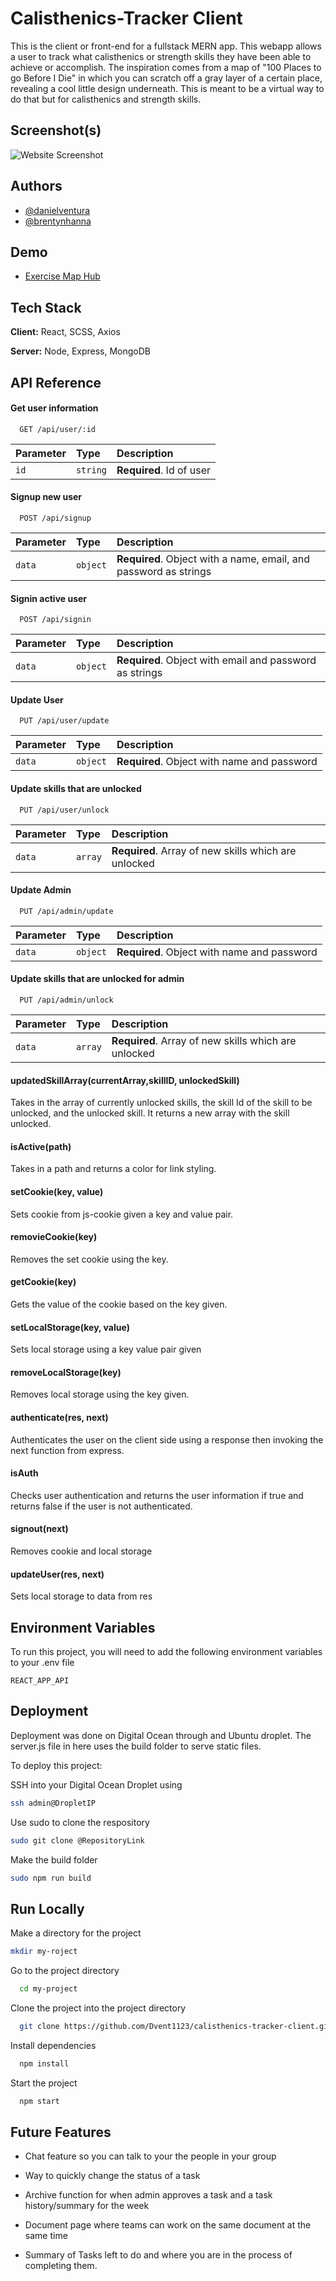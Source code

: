 
# Calisthenics-Tracker Client

This is the client or front-end for a fullstack MERN app. This 
webapp allows a user to track what calisthenics or strength skills they
have been able to achieve or accomplish. The inspiration comes
from a map of "100 Places to go Before I Die" in which you can
scratch off a gray layer of a certain place, revealing a cool
little design underneath. This is meant to be a virtual way
to do that but for calisthenics and strength skills.

## Screenshot(s)

![Website Screenshot](https://github.com/Dvent1123/calisthenics-tracker-client/blob/main/public/screenshot.JPG?raw=true)


## Authors

- [@danielventura](https://github.com/Dvent1123)
- [@brentynhanna](https://github.com/Brehtyn)

  
## Demo

- [Exercise Map Hub](exercisemaphub.com)

## Tech Stack

**Client:** React, SCSS, Axios

**Server:** Node, Express, MongoDB

  
## API Reference

#### Get user information

```http
  GET /api/user/:id
```

| Parameter | Type     | Description                |
| :-------- | :------- | :------------------------- |
| `id` | `string` | **Required**. Id of user |

#### Signup new user

```http
  POST /api/signup
```

| Parameter | Type     | Description                       |
| :-------- | :------- | :-------------------------------- |
| `data`      | `object` | **Required**. Object with a name, email, and password as strings |

#### Signin active user

```http
  POST /api/signin
```

| Parameter | Type     | Description                |
| :-------- | :------- | :------------------------- |
| `data` | `object` | **Required**. Object with email and password as strings |

#### Update User

```http
  PUT /api/user/update
```

| Parameter | Type     | Description                |
| :-------- | :------- | :------------------------- |
| `data` | `object` | **Required**. Object with name and password |

#### Update skills that are unlocked

```http
  PUT /api/user/unlock
```

| Parameter | Type     | Description                |
| :-------- | :------- | :------------------------- |
| `data` | `array` | **Required**. Array of new skills which are unlocked |

#### Update Admin

```http
  PUT /api/admin/update
```

| Parameter | Type     | Description                |
| :-------- | :------- | :------------------------- |
| `data` | `object` | **Required**. Object with name and password |

#### Update skills that are unlocked for admin

```http
  PUT /api/admin/unlock
```

| Parameter | Type     | Description                |
| :-------- | :------- | :------------------------- |
| `data` | `array` | **Required**. Array of new skills which are unlocked |


#### updatedSkillArray(currentArray,skillID, unlockedSkill)

Takes in the array of currently unlocked skills, the skill Id
of the skill to be unlocked, and the unlocked skill. It returns
a new array with the skill unlocked.

#### isActive(path)

Takes in a path and returns a color for link styling.

#### setCookie(key, value)

Sets cookie from js-cookie given a key and value pair.

#### removieCookie(key)

Removes the set cookie using the key.

#### getCookie(key)

Gets the value of the cookie based on the key given.

#### setLocalStorage(key, value)

Sets local storage using a key value pair given

#### removeLocalStorage(key)

Removes local storage using the key given.

#### authenticate(res, next)

Authenticates the user on the client side using a response
then invoking the next function from express.

#### isAuth

Checks user authentication and returns the user information
if true and returns false if the user is not authenticated.

#### signout(next)
Removes cookie and local storage

#### updateUser(res, next)
Sets local storage to data from res
## Environment Variables

To run this project, you will need to add the following environment variables to your .env file

`REACT_APP_API`


  
## Deployment
Deployment was done on Digital Ocean through
and Ubuntu droplet. The server.js file in here 
uses the build folder to serve static files.

To deploy this project:

SSH into your Digital Ocean Droplet using
```bash
ssh admin@DropletIP
```
Use sudo to clone the respository
```bash
sudo git clone @RepositoryLink
```
Make the build folder
```bash
sudo npm run build
```

  
## Run Locally

Make a directory for the project

```bash
mkdir my-roject
```

Go to the project directory

```bash
  cd my-project
```

Clone the project into the project directory

```bash
  git clone https://github.com/Dvent1123/calisthenics-tracker-client.git
```

Install dependencies

```bash
  npm install
```

Start the project

```bash
  npm start
```

  
## Future Features

- Chat feature so you can talk to your
  the people in your group

- Way to quickly change the status of a task

- Archive function for when admin approves a task
  and a task history/summary for the week

- Document page where teams can work on the same
  document at the same time

- Summary of Tasks left to do and where you are in
  the process of completing them.


  
